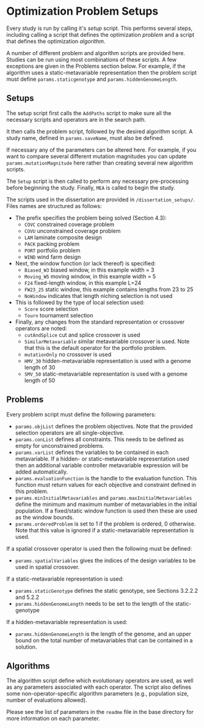 # Optimization Problem Setups

Every study is run by calling it's *setup* script. This performs several steps, including calling a script that defines the optimization *problem* and a script that defines the optimization *algorithm*.

A number of different problem and algorithm scripts are provided here. Studies can be run using most combinations of these scripts. A few exceptions are given in the Problems section below. For example, if the algorithm uses a static-metavariable representation then the problem script must define `params.staticgenotype` and `params.hiddenGenomeLength`. 

## Setups

The setup script first calls the `AddPaths` script to make sure all the necessary scripts and operators are in the search path.

It then calls the problem script, followed by the desired algorithm script. A study name, defined in `params.saveName`, must also be defined. 

If necessary any of the parameters can be altered here. For example, if you want to compare several different mutation magnitudes you can update `params.mutationMagnitude` here rather than creating several new algorithm scripts.

The `Setup` script is then called to perform any necessary pre-processing before beginning the study. Finally, `MEA` is called to begin the study.

The scripts used in the dissertation are provided in `/dissertation_setups/`. Files names are structured as follows:

- The prefix specifies the problem being solved (Section 4.3):
	- `COVC` constrained coverage problem
	- `COVU` unconstrained coverage problem
	- `LAM` laminate composite design
	- `PACK` packing problem
	- `PORT` portfolio problem
	- `WIND` wind farm design
- Next, the window function (or lack thereof) is specified:
	- `Biased_W3` biased window, in this example width = 3
	- `Moving_W5` moving window, in this example width = 5
	- `F24` fixed-length window, in this example L=24
	- `FW23_25` static window, this example contains lengths from 23 to 25
	- `NoWindow` indicates that length niching selection is not used
- This is followed by the type of local selection used:
	- `Score` score selection
	- `Tourn` tournament selection
- Finally, any changes from the standard representation or crossover operators are noted:
	- `cutAndSplice` cut and splice crossover is used
	- `SimilarMetavariable` similar metavariable crossover is used. Note that this is the default operator for the portfolio problem.
	- `mutationOnly` no crossover is used
	- `HMV_30` hidden-metavariable representation is used with a genome length of 30
	- `SMV_50` static-metavariable representation is used with a genome length of 50


## Problems

Every problem script must define the following parameters:

- `params.objList` defines the problem objectives. Note that the provided selection operators are all single-objective. 
- `params.conList` defines all constraints. This needs to be defined as empty for unconstrained problems.
- `params.varList` defines the variables to be contained in each metavariable. If a hidden- or static-metavariable representation used then an additional variable controller metavariable expression will be added automatically.
- `params.evaluationFunction` is the handle to the evaluation function. This function must return values for each objective and constraint defined in this problem. 
- `params.minInitialMetavariables` and `params.maxInitialMetavariables` define the minimum and maximum number of metavariables in the initial population. If a fixed/static window function is used then these are used as the window bounds.
- `params.orderedProblem` is set to 1 if the problem is ordered, 0 otherwise. Note that this value is ignored if a static-metavariable representation is used.

If a spatial crossover operator is used then the following must be defined:

- `params.spatialVariables` gives the indices of the design variables to be used in spatial crossover. 

If a static-metavariable representation is used:

- `params.staticGenotype` defines the static genotype, see Sections 3.2.2.2 and 5.2.2
- `params.hiddenGenomeLength` needs to be set to the length of the static-genotype

If a hidden-metavariable representation is used:

- `params.hiddenGenomeLength` is the length of the genome, and an upper bound on the total number of metavariables that can be contained in a solution. 

## Algorithms

The algorithm script define which evolutionary operators are used, as well as any parameters associated with each operator. The script also defines some non-operator-specific algorithm parameters (e.g., population size, number of evaluations allowed). 

Please see the list of parameters in the `readme` file in the base directory for more information on each parameter.
